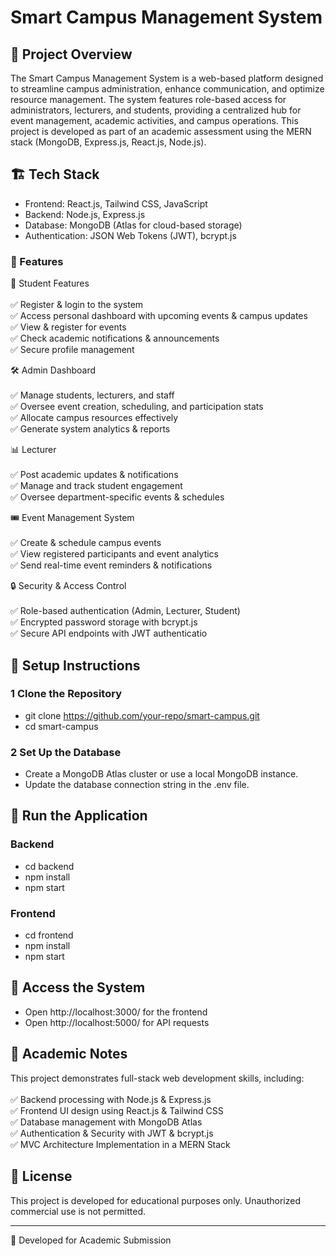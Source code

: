 # Smart Campus Management System
## 📌 Project Overview

The Smart Campus Management System is a web-based platform designed to streamline campus administration, enhance communication, and optimize resource management. The system features role-based access for administrators, lecturers, and students, providing a centralized hub for event management, academic activities, and campus operations. This project is developed as part of an academic assessment using the MERN stack (MongoDB, Express.js, React.js, Node.js).

## 🏗️ Tech Stack

- Frontend: React.js, Tailwind CSS, JavaScript
- Backend: Node.js, Express.js
- Database: MongoDB (Atlas for cloud-based storage)
- Authentication: JSON Web Tokens (JWT), bcrypt.js


### 🎯 Features

🌟 Student Features <br><br>
✅ Register & login to the system <br>
✅ Access personal dashboard with upcoming events & campus updates <br>
✅ View & register for events <br>
✅ Check academic notifications & announcements <br>
✅ Secure profile management <br>

🛠️ Admin Dashboard<br><br>
✅ Manage students, lecturers, and staff <br>
✅ Oversee event creation, scheduling, and participation stats <br>
✅ Allocate campus resources effectively <br>
✅ Generate system analytics & reports <br>

📊 Lecturer <br><br>
✅ Post academic updates & notifications<br>
✅ Manage and track student engagement<br>
✅ Oversee department-specific events & schedules<br>

🎟 Event Management System<br><br>
✅ Create & schedule campus events<br>
✅ View registered participants and event analytics<br>
✅ Send real-time event reminders & notifications<br>

🔒 Security & Access Control<br><br>
✅ Role-based authentication (Admin, Lecturer, Student)<br>
✅ Encrypted password storage with bcrypt.js<br>
✅ Secure API endpoints with JWT authenticatio<br>


## 🔧 Setup Instructions

### 1 Clone the Repository

- git clone https://github.com/your-repo/smart-campus.git
- cd smart-campus

### 2 Set Up the Database

- Create a MongoDB Atlas cluster or use a local MongoDB instance.
- Update the database connection string in the .env file.

 ## 🚀 Run the Application

### Backend

- cd backend
- npm install
- npm start
### Frontend

- cd frontend
- npm install
- npm start
## 📌 Access the System
- Open http://localhost:3000/ for the frontend
- Open http://localhost:5000/ for API requests
## 📝 Academic Notes
This project demonstrates full-stack web development skills, including:<br><br>
✅ Backend processing with Node.js & Express.js<br>
✅ Frontend UI design using React.js & Tailwind CSS<br>
✅ Database management with MongoDB Atlas<br>
✅ Authentication & Security with JWT & bcrypt.js<br>
✅ MVC Architecture Implementation in a MERN Stack<br>

## 📜 License
This project is developed for educational purposes only. Unauthorized commercial use is not permitted.
___
🚀 Developed for Academic Submission
